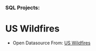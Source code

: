 ### SQL Projects:

# US Wildfires
- Open Datasource From: [US Wildfires](https://www.kaggle.com/datasets/rtatman/188-million-us-wildfires)
